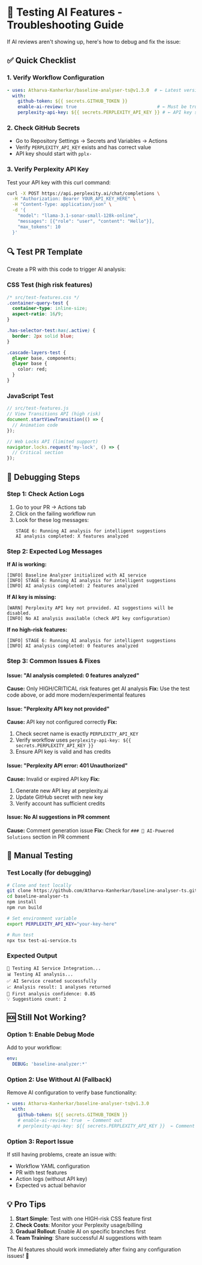 # 🧪 Testing AI Features - Troubleshooting Guide

If AI reviews aren't showing up, here's how to debug and fix the issue:

## ✅ Quick Checklist

### 1. Verify Workflow Configuration
```yaml
- uses: Atharva-Kanherkar/baseline-analyser-ts@v1.3.0  # ← Latest version
  with:
    github-token: ${{ secrets.GITHUB_TOKEN }}
    enable-ai-review: true                              # ← Must be true
    perplexity-api-key: ${{ secrets.PERPLEXITY_API_KEY }} # ← API key secret
```

### 2. Check GitHub Secrets
- Go to Repository Settings → Secrets and Variables → Actions
- Verify `PERPLEXITY_API_KEY` exists and has correct value
- API key should start with `pplx-`

### 3. Verify Perplexity API Key
Test your API key with this curl command:
```bash
curl -X POST https://api.perplexity.ai/chat/completions \
  -H "Authorization: Bearer YOUR_API_KEY_HERE" \
  -H "Content-Type: application/json" \
  -d '{
    "model": "llama-3.1-sonar-small-128k-online",
    "messages": [{"role": "user", "content": "Hello"}],
    "max_tokens": 10
  }'
```

## 🔍 Test PR Template

Create a PR with this code to trigger AI analysis:

### CSS Test (high risk features)
```css
/* src/test-features.css */
.container-query-test {
  container-type: inline-size;
  aspect-ratio: 16/9;
}

.has-selector-test:has(.active) {
  border: 2px solid blue;
}

.cascade-layers-test {
  @layer base, components;
  @layer base {
    color: red;
  }
}
```

### JavaScript Test
```javascript
// src/test-features.js
// View Transitions API (high risk)
document.startViewTransition(() => {
  // Animation code
});

// Web Locks API (limited support)
navigator.locks.request('my-lock', () => {
  // Critical section
});
```

## 🐛 Debugging Steps

### Step 1: Check Action Logs
1. Go to your PR → Actions tab
2. Click on the failing workflow run
3. Look for these log messages:
   ```
   STAGE 6: Running AI analysis for intelligent suggestions
   AI analysis completed: X features analyzed
   ```

### Step 2: Expected Log Messages
**If AI is working:**
```
[INFO] Baseline Analyzer initialized with AI service
[INFO] STAGE 6: Running AI analysis for intelligent suggestions  
[INFO] AI analysis completed: 2 features analyzed
```

**If AI key is missing:**
```
[WARN] Perplexity API key not provided. AI suggestions will be disabled.
[INFO] No AI analysis available (check API key configuration)
```

**If no high-risk features:**
```
[INFO] STAGE 6: Running AI analysis for intelligent suggestions
[INFO] AI analysis completed: 0 features analyzed
```

### Step 3: Common Issues & Fixes

#### Issue: "AI analysis completed: 0 features analyzed"
**Cause:** Only HIGH/CRITICAL risk features get AI analysis
**Fix:** Use the test code above, or add more modern/experimental features

#### Issue: "Perplexity API key not provided"
**Cause:** API key not configured correctly
**Fix:** 
1. Check secret name is exactly `PERPLEXITY_API_KEY`
2. Verify workflow uses `perplexity-api-key: ${{ secrets.PERPLEXITY_API_KEY }}`
3. Ensure API key is valid and has credits

#### Issue: "Perplexity API error: 401 Unauthorized"
**Cause:** Invalid or expired API key
**Fix:** 
1. Generate new API key at perplexity.ai
2. Update GitHub secret with new key
3. Verify account has sufficient credits

#### Issue: No AI suggestions in PR comment
**Cause:** Comment generation issue
**Fix:** Check for `### 🤖 AI-Powered Solutions` section in PR comment

## 🧪 Manual Testing

### Test Locally (for debugging)
```bash
# Clone and test locally
git clone https://github.com/Atharva-Kanherkar/baseline-analyser-ts.git
cd baseline-analyser-ts
npm install
npm run build

# Set environment variable
export PERPLEXITY_API_KEY="your-key-here"

# Run test
npx tsx test-ai-service.ts
```

### Expected Output
```
🧪 Testing AI Service Integration...
📊 Testing AI analysis...
✅ AI Service created successfully
📈 Analysis result: 1 analyses returned
🎯 First analysis confidence: 0.85
💡 Suggestions count: 2
```

## 🆘 Still Not Working?

### Option 1: Enable Debug Mode
Add to your workflow:
```yaml
env:
  DEBUG: 'baseline-analyzer:*'
```

### Option 2: Use Without AI (Fallback)
Remove AI configuration to verify base functionality:
```yaml
- uses: Atharva-Kanherkar/baseline-analyser-ts@v1.3.0
  with:
    github-token: ${{ secrets.GITHUB_TOKEN }}
    # enable-ai-review: true  ← Comment out
    # perplexity-api-key: ${{ secrets.PERPLEXITY_API_KEY }}  ← Comment out
```

### Option 3: Report Issue
If still having problems, create an issue with:
- Workflow YAML configuration
- PR with test features
- Action logs (without API key)
- Expected vs actual behavior

## 💡 Pro Tips

1. **Start Simple**: Test with one HIGH-risk CSS feature first
2. **Check Costs**: Monitor your Perplexity usage/billing
3. **Gradual Rollout**: Enable AI on specific branches first
4. **Team Training**: Share successful AI suggestions with team

The AI features should work immediately after fixing any configuration issues! 🚀

